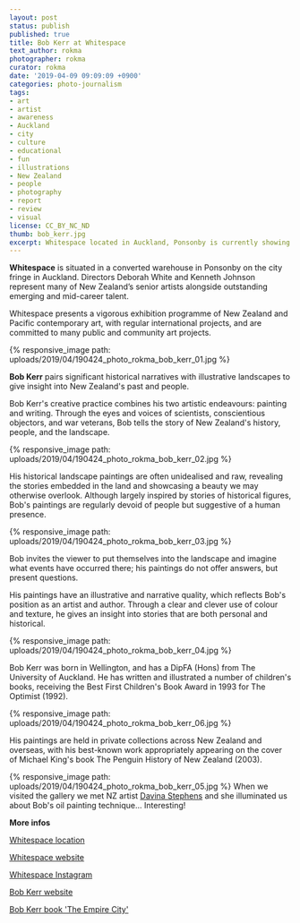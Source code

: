 ```yaml
---
layout: post
status: publish
published: true
title: Bob Kerr at Whitespace
text_author: rokma
photographer: rokma
curator: rokma
date: '2019-04-09 09:09:09 +0900'
categories: photo-journalism
tags:
- art
- artist
- awareness
- Auckland
- city
- culture
- educational
- fun
- illustrations
- New Zealand
- people
- photography
- report
- review
- visual
license: CC_BY_NC_ND
thumb: bob_kerr.jpg
excerpt: Whitespace located in Auckland, Ponsonby is currently showing Bob Kerr. Directors Deborah White and Kenneth Johnson represent many of New Zealand’s senior artists alongside outstanding emerging and mid-career talent.
---
```

**Whitespace** is situated in a converted warehouse in Ponsonby on the city fringe in Auckland. Directors Deborah White and Kenneth Johnson represent many of New Zealand’s senior artists alongside outstanding emerging and mid-career talent.

Whitespace presents a vigorous exhibition programme of New Zealand and Pacific contemporary art, with regular international projects, and are committed to many public and community art projects.


{% responsive_image path: uploads/2019/04/190424_photo_rokma_bob_kerr_01.jpg %}

**Bob Kerr** pairs significant historical narratives with illustrative landscapes to give insight into New Zealand's past and people.

Bob Kerr's creative practice combines his two artistic endeavours: painting and writing. Through the eyes and voices of scientists, conscientious objectors, and war veterans, Bob tells the story of New Zealand's history, people, and the landscape.

{% responsive_image path: uploads/2019/04/190424_photo_rokma_bob_kerr_02.jpg %}

His historical landscape paintings are often unidealised and raw, revealing the stories embedded in the land and showcasing a beauty we may otherwise overlook. Although largely inspired by stories of historical figures, Bob's paintings are regularly devoid of people but suggestive of a human presence.

{% responsive_image path: uploads/2019/04/190424_photo_rokma_bob_kerr_03.jpg %}

Bob invites the viewer to put themselves into the landscape and imagine what events have occurred there; his paintings do not offer answers, but present questions.

His paintings have an illustrative and narrative quality, which reflects Bob's position as an artist and author. Through a clear and clever use of colour and texture, he gives an insight into stories that are both personal and historical.

{% responsive_image path: uploads/2019/04/190424_photo_rokma_bob_kerr_04.jpg %}

Bob Kerr was born in Wellington, and has a DipFA (Hons) from The University of Auckland. He has written and illustrated a number of children's books, receiving the Best First Children's Book Award in 1993 for The Optimist (1992).

{% responsive_image path: uploads/2019/04/190424_photo_rokma_bob_kerr_06.jpg %}

His paintings are held in private collections across New Zealand and overseas, with his best-known work appropriately appearing on the cover of Michael King's book The Penguin History of New Zealand (2003).

{% responsive_image path: uploads/2019/04/190424_photo_rokma_bob_kerr_05.jpg %}
When we visited the gallery we met NZ artist [Davina Stephens](https://davinastephens.com) and she illuminated us about Bob's oil painting technique... Interesting!







**More infos**

[Whitespace location](https://goo.gl/maps/RN46pXDvexT2)

[Whitespace website](https://www.whitespace.co.nz/)

[Whitespace Instagram](https://www.instagram.com/whitespacegallery/)

[Bob Kerr website](http://bobkerr.co.nz/)

[Bob Kerr book 'The Empire City'](https://books.google.co.nz/books/about/The_Empire_City.html?id=a4mDrgEACAAJ&source=kp_author_description&redir_esc=y)
